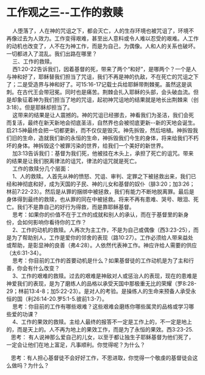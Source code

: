 # 工作观之三--工作的救赎



<p>&nbsp; &nbsp; 人堕落了，人在神的咒诅之下，都会灭亡，人的生存环境也被咒诅了，环境不再像过去为人效力。工作变得艰难，甚至出人意料或令人难以忍受的艰难。人工作的动机也改变了，人不在为神工作，而是为自己，为偶像。人和人的关系也破坏。一切都进入了混乱。我们出路在哪里？<br />
&nbsp; &nbsp; 三、工作的救赎。<br />
&nbsp; &nbsp;&nbsp;西1:20-22告诉我们，因着基督的死，带来了两个“和好”，是哪两个？一个是人与神和好了，耶稣替我们担当了咒诅，我们不再是神的仇敌，不在死亡的咒诅之下了；二是受造界与神和好了。可15:16-17记载士兵给耶稣带荆棘冕。虽然这是讽刺。在古代王会带冠冕。同时也是痛苦。荆棘会扎入耶稣的头部，会头破血流。但是却象征着神为我们担当了地的咒诅，起初神咒诅地的结果就是地长出荆棘来（创3:18）。但是耶稣却担当了。<br />
&nbsp; &nbsp; 这带来的结果是让人震撼的。神的咒诅已经挪去，神看我们为圣洁，我们会死而复活，最终在新天新地会彻底圣洁，自然界也会被彻底更新--新的天地会诞生。启21:5神最终会把一切都更新，而不仅仅是毁灭。神先拆毁，然后培植。神拆毁我们旧的生命，造就我们新的永恒的生命，神拆毁我们今生的身体，将来给我们不朽坏的身体。神拆毁这个被罪污染的世界，给我们一个美好的新世界。<br />
&nbsp; &nbsp; 加3:13告诉我们：基督为我们死，他被挂在木头上，承担了死亡的诅咒。带来的结果是让我们脱离律法的诅咒，律法的诅咒就是死亡。<br />
&nbsp; &nbsp; 工作的救赎分几个层面：<br />
&nbsp; &nbsp; 1、人的救赎。人首先从神的愤怒、咒诅、审判、定罪之下被拯救出来，我们已经和神彻底和好，成为天国的子民、神的儿女和基督的奴仆（腓3:20；加3:26；林前7:22-23）。然后是从罪的捆绑中被拯救，我们有能力不断地脱离罪。最后是身体得到最终的救赎，也从罪的同在中被拯救。将来不再有患难、哭号、眼泪、死亡。我们不是靠自己的好行为得救，而是靠耶稣基督。<br />
&nbsp; &nbsp; 思考：如果你的价值不在于工作的成就和别人的承认，而在于基督里的新身份，会如何影响你看待你的工作？<br />
&nbsp; &nbsp; 2、工作的动机的救赎。人再次为主工作，不是为自己或偶像（西3:23-25），而是为了帮助别人，工作是爱你的邻舍的表现（路10:27）。工作必须给人带来益处或帮助，是彰显神的良善（弗4:28）。人依然代表神工作。神应许给人需要的供应（太6:31-34）。<br />
&nbsp; &nbsp; 思考：你目前的工作的首要动机是什么？如果基督徒的工作动机是为了主和行善，你会有什么改变？<br />
&nbsp; &nbsp; 3、工作的艰难的救赎。过去的艰难是神敌对人或惩治人的表现，现在的患难是神爱我们的表现，是为了磨练人的品格以承受天国中那极重无比的荣耀（罗8:28-29；林前13:4-8；加5:22-23）。是对人的考验。是操练人的生命来预备人承受永恒的国（利26:14-20.罗5:1-5.彼前1:3-7）。<br />
&nbsp; &nbsp; 思考：你目前的工作有哪些艰难？这些艰难会磨练你哪些属灵的品格或学习哪些爱的功课？<br />
&nbsp; &nbsp; 4、工作的果效的救赎。主给人最终的报答不一定是工作上的，不一定是地上的，而是天上的。人不再为地上的果效工作，而是为了永恒的果效。西3:23-25.<br />
&nbsp; &nbsp;思考： 有人说神那么爱自己的儿女，以至于都让独生子耶稣基督为他们死了，一定会让他们在地上富足，凡事顺利。你觉得呢？为什么？</p>

<p>&nbsp; &nbsp;思考：有人担心基督徒不会好好工作，不思进取，你觉得一个敬虔的基督徒会这么做吗？为什么？</p>